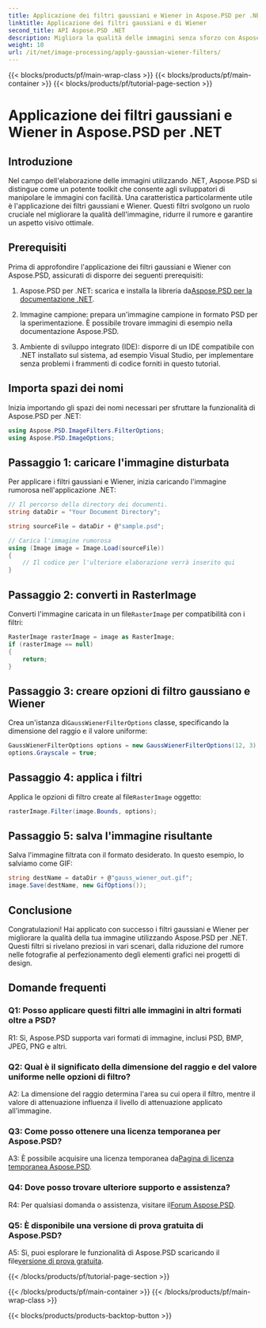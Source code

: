 ```yaml
---
title: Applicazione dei filtri gaussiani e Wiener in Aspose.PSD per .NET
linktitle: Applicazione dei filtri gaussiani e di Wiener
second_title: API Aspose.PSD .NET
description: Migliora la qualità delle immagini senza sforzo con Aspose.PSD per .NET. Applica i filtri gaussiani e Wiener per la riduzione del rumore e un aspetto visivo ottimale.
weight: 10
url: /it/net/image-processing/apply-gaussian-wiener-filters/
---
```


{{< blocks/products/pf/main-wrap-class >}}
{{< blocks/products/pf/main-container >}}
{{< blocks/products/pf/tutorial-page-section >}}

# Applicazione dei filtri gaussiani e Wiener in Aspose.PSD per .NET

## Introduzione

Nel campo dell'elaborazione delle immagini utilizzando .NET, Aspose.PSD si distingue come un potente toolkit che consente agli sviluppatori di manipolare le immagini con facilità. Una caratteristica particolarmente utile è l'applicazione dei filtri gaussiani e Wiener. Questi filtri svolgono un ruolo cruciale nel migliorare la qualità dell'immagine, ridurre il rumore e garantire un aspetto visivo ottimale.

## Prerequisiti

Prima di approfondire l'applicazione dei filtri gaussiani e Wiener con Aspose.PSD, assicurati di disporre dei seguenti prerequisiti:

1. Aspose.PSD per .NET: scarica e installa la libreria da[Aspose.PSD per la documentazione .NET](https://reference.aspose.com/psd/net/).

2. Immagine campione: prepara un'immagine campione in formato PSD per la sperimentazione. È possibile trovare immagini di esempio nella documentazione Aspose.PSD.

3. Ambiente di sviluppo integrato (IDE): disporre di un IDE compatibile con .NET installato sul sistema, ad esempio Visual Studio, per implementare senza problemi i frammenti di codice forniti in questo tutorial.

## Importa spazi dei nomi

Inizia importando gli spazi dei nomi necessari per sfruttare la funzionalità di Aspose.PSD per .NET:

```csharp
using Aspose.PSD.ImageFilters.FilterOptions;
using Aspose.PSD.ImageOptions;
```

## Passaggio 1: caricare l'immagine disturbata

Per applicare i filtri gaussiani e Wiener, inizia caricando l'immagine rumorosa nell'applicazione .NET:

```csharp
// Il percorso della directory dei documenti.
string dataDir = "Your Document Directory";

string sourceFile = dataDir + @"sample.psd";

// Carica l'immagine rumorosa
using (Image image = Image.Load(sourceFile))
{
    // Il codice per l'ulteriore elaborazione verrà inserito qui
}
```

## Passaggio 2: converti in RasterImage

 Converti l'immagine caricata in un file`RasterImage` per compatibilità con i filtri:

```csharp
RasterImage rasterImage = image as RasterImage;
if (rasterImage == null)
{
    return;
}
```

## Passaggio 3: creare opzioni di filtro gaussiano e Wiener

 Crea un'istanza di`GaussWienerFilterOptions` classe, specificando la dimensione del raggio e il valore uniforme:

```csharp
GaussWienerFilterOptions options = new GaussWienerFilterOptions(12, 3);
options.Grayscale = true;
```

## Passaggio 4: applica i filtri

 Applica le opzioni di filtro create al file`RasterImage` oggetto:

```csharp
rasterImage.Filter(image.Bounds, options);
```

## Passaggio 5: salva l'immagine risultante

Salva l'immagine filtrata con il formato desiderato. In questo esempio, lo salviamo come GIF:

```csharp
string destName = dataDir + @"gauss_wiener_out.gif";
image.Save(destName, new GifOptions());
```

## Conclusione

Congratulazioni! Hai applicato con successo i filtri gaussiani e Wiener per migliorare la qualità della tua immagine utilizzando Aspose.PSD per .NET. Questi filtri si rivelano preziosi in vari scenari, dalla riduzione del rumore nelle fotografie al perfezionamento degli elementi grafici nei progetti di design.

## Domande frequenti

### Q1: Posso applicare questi filtri alle immagini in altri formati oltre a PSD?

R1: Sì, Aspose.PSD supporta vari formati di immagine, inclusi PSD, BMP, JPEG, PNG e altri.

### Q2: Qual è il significato della dimensione del raggio e del valore uniforme nelle opzioni di filtro?

A2: La dimensione del raggio determina l'area su cui opera il filtro, mentre il valore di attenuazione influenza il livello di attenuazione applicato all'immagine.

### Q3: Come posso ottenere una licenza temporanea per Aspose.PSD?

 A3: È possibile acquisire una licenza temporanea da[Pagina di licenza temporanea Aspose.PSD](https://purchase.aspose.com/temporary-license/).

### Q4: Dove posso trovare ulteriore supporto e assistenza?

 R4: Per qualsiasi domanda o assistenza, visitare il[Forum Aspose.PSD](https://forum.aspose.com/c/psd/34).

### Q5: È disponibile una versione di prova gratuita di Aspose.PSD?

 A5: Sì, puoi esplorare le funzionalità di Aspose.PSD scaricando il file[versione di prova gratuita](https://releases.aspose.com/).

{{< /blocks/products/pf/tutorial-page-section >}}

{{< /blocks/products/pf/main-container >}}
{{< /blocks/products/pf/main-wrap-class >}}

{{< blocks/products/products-backtop-button >}}
